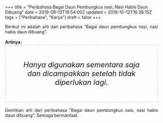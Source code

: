+++
title = "Peribahasa Bagai Daun Pembungkus nasi, Nasi Habis Daun Dibuang"
date = 2019-09-13T18:54:00Z
updated = 2019-10-12T16:36:15Z
tags = ["Peribahasa", "Karya"]
draft = false
+++

<div dir="ltr" style="text-align: left;" trbidi="on"><div style="text-align: justify;">Berikut ini adalah arti dari peribahasa “Bagai daun pembungkus nasi, nasi habis daun dibuang”.</div><br /><div style="text-align: justify;"><b>Artinya:</b></div><div style="border: 2px dashed #ddd; font-size: 24px; height: auto; margin: 0 auto; padding: 50px; text-align: center; width: auto;"><i>Hanya digunakan sementara saja dan dicampakkan setelah tidak diperlukan lagi.</i></div><div style="text-align: justify;"><br /></div><div style="text-align: justify;">Demikian arti dari peribahasa "Bagai daun pembungkus nasi, nasi habis daun dibuang". Semoga bermanfaat.</div></div>
